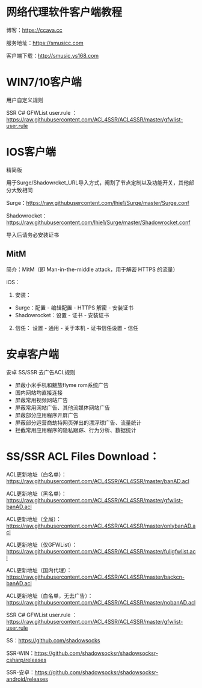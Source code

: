 # 网络代理软件客户端教程

博客：https://ccava.cc

服务地址：https://smusicc.com

客户端下载：http://smusic.ys168.com

# WIN7/10客户端

用户自定义规则

SSR C# GFWList user.rule ：https://raw.githubusercontent.com/ACL4SSR/ACL4SSR/master/gfwlist-user.rule

# IOS客户端

精简版

用于Surge/Shadowrcket_URL导入方式，阉割了节点定制以及功能开关，其他部分大致相同

Surge：https://raw.githubusercontent.com/lhie1/Surge/master/Surge.conf

Shadowrocket：https://raw.githubusercontent.com/lhie1/Surge/master/Shadowrocket.conf

导入后请务必安装证书

## MitM

简介：MitM（即 Man-in-the-middle attack，用于解密 HTTPS 的流量）

iOS：

1. 安装：
* Surge：配置 - 编辑配置 - HTTPS 解密 - 安装证书
* Shadowrocket：设置 - 证书 - 安装证书

2. 信任：
设置 - 通用 - 关于本机 - 证书信任设置 - 信任

# 安卓客户端

安卓 SS/SSR 去广告ACL规则

* 屏蔽小米手机和魅族flyme rom系统广告
* 国内网站均直接连接
* 屏蔽常用视频网站广告
* 屏蔽常用网站广告、其他流媒体网站广告
* 屏蔽部分应用程序开屏广告
* 屏蔽部分运营商劫持网页弹出的漂浮球广告、流量统计
* 拦截常用应用程序的隐私跟踪、行为分析、数据统计

# SS/SSR ACL Files Download：

ACL更新地址（白名单）：https://raw.githubusercontent.com/ACL4SSR/ACL4SSR/master/banAD.acl

ACL更新地址（黑名单）：https://raw.githubusercontent.com/ACL4SSR/ACL4SSR/master/gfwlist-banAD.acl

ACL更新地址（全局）：https://raw.githubusercontent.com/ACL4SSR/ACL4SSR/master/onlybanAD.acl

ACL更新地址（仅GFWList）：https://raw.githubusercontent.com/ACL4SSR/ACL4SSR/master/fullgfwlist.acl

ACL更新地址（国内代理）：https://raw.githubusercontent.com/ACL4SSR/ACL4SSR/master/backcn-banAD.acl

ACL更新地址（白名单，无去广告）：https://raw.githubusercontent.com/ACL4SSR/ACL4SSR/master/nobanAD.acl

SSR C# GFWList user.rule ：https://raw.githubusercontent.com/ACL4SSR/ACL4SSR/master/gfwlist-user.rule

SS：https://github.com/shadowsocks

SSR-WIN：https://github.com/shadowsocksr/shadowsocksr-csharp/releases

SSR-安卓：https://github.com/shadowsocksr/shadowsocksr-android/releases

